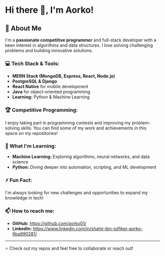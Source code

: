 # Hi there 👋, I'm Aorko!

## 🚀 About Me
I'm a **passionate competitive programmer** and full-stack developer with a keen interest in algorithms and data structures. I love solving challenging problems and building innovative solutions.  

### 💻 Tech Stack & Tools:
- **MERN Stack (MongoDB, Express, React, Node.js)**
- **PostgreSQL & Django**
- **React Native** for mobile development
- **Java** for object-oriented programming
- **Learning:** Python & Machine Learning

### 🏆 Competitive Programming:
I enjoy taking part in programming contests and improving my problem-solving skills. You can find some of my work and achievements in this space on my repositories!

### 🌱 What I'm Learning:
- **Machine Learning:** Exploring algorithms, neural networks, and data science
- **Python:** Diving deeper into automation, scripting, and ML development

### ⚡ Fun Fact:
I'm always looking for new challenges and opportunities to expand my knowledge in tech!

### 📫 How to reach me:
- **GitHub:** https://github.com/aorko01/
- **LinkedIn:** https://www.linkedin.com/in/shahir-bin-julfiker-aorko-6ba990281/

---

⭐️ Check out my repos and feel free to collaborate or reach out!
